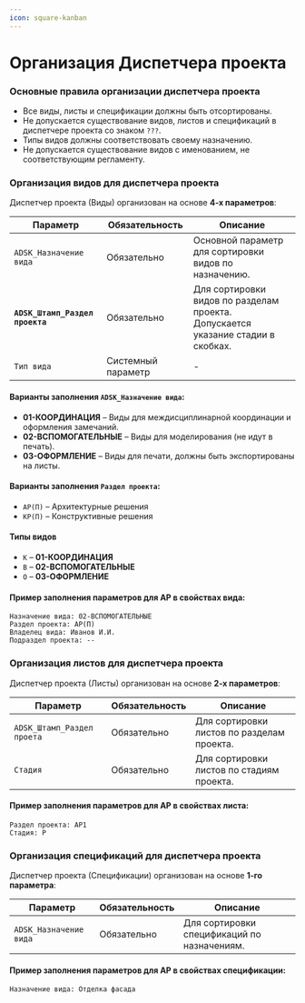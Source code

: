 ```yaml
---
icon: square-kanban
---
```


# Организация Диспетчера проекта

### Основные правила организации диспетчера проекта

* Все виды, листы и спецификации должны быть отсортированы.
* Не допускается существование видов, листов и спецификаций в диспетчере проекта со знаком `???`.
* Типы видов должны соответствовать своему назначению.
* Не допускается существование видов с именованием, не соответствующим регламенту.

### Организация видов для диспетчера проекта

Диспетчер проекта (Виды) организован на основе **4-х параметров**:

| Параметр                        | Обязательность     | Описание                                                                         |
| ------------------------------- | ------------------ | -------------------------------------------------------------------------------- |
| `ADSK_Назначение вида`          | Обязательно        | Основной параметр для сортировки видов по назначению.                            |
| **`ADSK_Штамп_Раздел проекта`** | Обязательно        | Для сортировки видов по разделам проекта. Допускается указание стадии в скобках. |
| `Тип вида`                      | Системный параметр | -                                                                                |

#### Варианты заполнения `ADSK_Назначение вида`:

* **01-КООРДИНАЦИЯ** – Виды для междисциплинарной координации и оформления замечаний.
* **02-ВСПОМОГАТЕЛЬНЫЕ** – Виды для моделирования (не идут в печать).
* **03-ОФОРМЛЕНИЕ** – Виды для печати, должны быть экспортированы на листы.

#### Варианты заполнения `Раздел проекта`:

* `АР(П)` – Архитектурные решения
* `КР(П)` – Конструктивные решения

#### Типы видов

* `К` – **01-КООРДИНАЦИЯ**
* `В` – **02-ВСПОМОГАТЕЛЬНЫЕ**
* `О` – **03-ОФОРМЛЕНИЕ**

#### Пример заполнения параметров для АР в свойствах вида:

```
Назначение вида: 02-ВСПОМОГАТЕЛЬНЫЕ
Раздел проекта: АР(П)
Владелец вида: Иванов И.И.
Подраздел проекта: --
```

### Организация листов для диспетчера проекта

Диспетчер проекта (Листы) организован на основе **2-х параметров**:

| Параметр                   | Обязательность | Описание                                   |
| -------------------------- | -------------- | ------------------------------------------ |
| `ADSK_Штамп_Раздел проета` | Обязательно    | Для сортировки листов по разделам проекта. |
| `Стадия`                   | Обязательно    | Для сортировки листов по стадиям проекта.  |

#### Пример заполнения параметров для АР в свойствах листа:

```
Раздел проекта: АР1
Стадия: Р
```

### Организация спецификаций для диспетчера проекта

Диспетчер проекта (Спецификации) организован на основе **1-го параметра**:

| Параметр               | Обязательность | Описание                                    |
| ---------------------- | -------------- | ------------------------------------------- |
| `ADSK_Назначение вида` | Обязательно    | Для сортировки спецификаций по назначениям. |

#### Пример заполнения параметров для АР в свойствах спецификации:

```
Назначение вида: Отделка фасада
```
